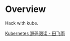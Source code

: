 # Overview

Hack with kube.

[Kubernetes 源码阅读 - 田飞雨](https://blog.tianfeiyu.com/source-code-reading-notes/kubernetes/)
